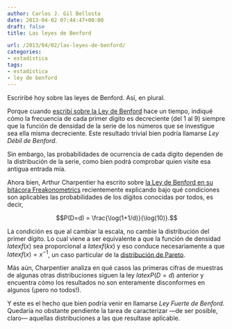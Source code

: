 ```yaml
---
author: Carlos J. Gil Bellosta
date: 2013-04-02 07:44:47+00:00
draft: false
title: Las leyes de Benford

url: /2013/04/02/las-leyes-de-benford/
categories:
- estadística
tags:
- estadística
- ley de benford
---
```


Escriribé hoy sobre las leyes de Benford. Así, en plural.

Porque cuando [escribí sobre la Ley de Benford](http://www.datanalytics.com/2011/09/15/la-ley-de-benford/) hace un tiempo, indiqué cómo la frecuencia de cada primer dígito es decreciente (del 1 al 9) siempre que la función de densidad de la serie de los números que se investigue sea ella misma decreciente. Este resultado trivial bien podría llamarse _Ley Débil de Benford_.

Sin embargo, las probabilidades de ocurrencia de cada dígito dependen de la distribución de la serie, como bien podrá comprobar quien visite esa antigua entrada mía.

Ahora bien, Arthur Charpentier ha escrito sobre [la Ley de Benford en su bitácora Freakonometrics](http://freakonometrics.hypotheses.org/5214) recientemente explicando bajo qué condiciones son aplicables las probabilidades de los dígitos conocidas por todos, es decir,

$$P(D=d) = \frac{\log(1+1/d)}{\log(10)}.$$

La condición es que al cambiar la escala, no cambie la distribución del primer dígito. Lo cual viene a ser equivalente a que la función de densidad $latex f(x)$ sea proporcional a $latex f(kx)$ y eso conduce necesariamente a que $latex f(x) = x^{-1}$, un caso particular de la [distribución de Pareto](http://es.wikipedia.org/wiki/Distribuci%C3%B3n_de_Pareto).

Más aún, Charpentier analiza en qué casos las primeras cifras de muestras de algunas otras distribuciones siguen la ley $latex P(D=d)$ anterior y encuentra cómo los resultados no son enteramente disconformes en algunos (¡pero no todos!).

Y este es el hecho que bien podría venir en llamarse _Ley Fuerte de Benford_. Quedaría no obstante pendiente la tarea de caracterizar —de ser posible, claro— aquellas distribuciones a las que resultase aplicable.


